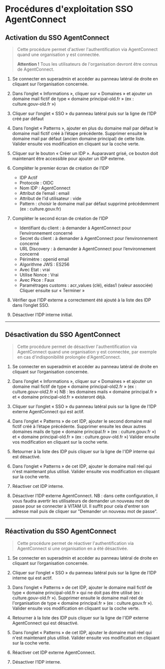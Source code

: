 # Procédures d'exploitation SSO AgentConnect

## Activation du SSO AgentConnect

> Cette procédure permet d'activer l'authentification via AgentConnect quand une organisation y est connectée.
>
> **Attention !** Tous les utilisateurs de l'organisation devront être connus de AgentConnect.

1. Se connecter en superadmin et accéder au panneau latéral de droite en cliquant sur l’organisation concernée.

2. Dans l’onglet « Informations », cliquer sur « Domaines » et ajouter un domaine mail fictif de type « domaine principal-old.fr » (ex : culture.gouv-old.fr »)

3. Cliquer sur l’onglet « SSO » du panneau latéral puis sur la ligne de l’IDP créé par défaut

4. Dans l’onglet « Patterns », ajouter en plus du domaine mail par défaut le domaine mail fictif créé à l’étape précédente.
Supprimer ensuite le domaine mail par défaut (ancien domaine principal) de cette liste. Valider ensuite vos modification en cliquant sur la coche verte.

5. Cliquer sur le bouton « Créer un IDP ».
Auparavant grisé, ce bouton doit maintenant être accessible pour ajouter un IDP externe.

6. Compléter le premier écran de création de l’IDP

    * IDP Actif
    * Protocole : OIDC
    * Nom IDP : AgentConnect
    * Attribut de l’email : email
    * Attribut de l’id utilisateur : vide
    * Pattern : choisir le domaine mail par défaut supprimé précédemment (ex : culture.gouv.fr)

7. Compléter le second écran de création de l’IDP

    * Identifiant du client : à demander à AgentConnect pour l’environnement concerné
    * Secret du client : à demander à AgentConnect pour l’environnement concerné
    * URL Discovery : à demander à AgentConnect pour l’environnement concerné
    * Périmètre : openid email
    * Algorithme JWS : ES256
    * Avec Etat : vrai
    * Utilise Nonce : Vrai
    * Avec Pkce : Faux
    * Paramétrages customs :  acr_values (clé), eidas1 (valeur associée)
    Cliquer ensuite sur « Terminer »

8. Vérifier que l’IDP externe a correctement été ajouté à la liste des IDP dans l’onglet SSO.
9. Désactiver l’IDP interne initial.

---

## Désactivation du SSO AgentConnect

> Cette procédure permet de désactiver l'authentification via AgentConnect quand une organisation y est connectée, par exemple en cas d'indisponibilité prolongée d'AgentConnect.

1. Se connecter en superadmin et accéder au panneau latéral de droite en cliquant sur l’organisation concernée.

2. Dans l’onglet « Informations », cliquer sur « Domaines » et ajouter un domaine mail fictif de type « domaine principal-old2.fr » (ex : culture.gouv-old2.fr »)
NB : les domaines mails « domaine principal.fr » et « domaine principal-old.fr » existeront déjà.

3. Cliquer sur l’onglet « SSO » du panneau latéral puis sur la ligne de l’IDP externe AgentConnect qui est actif.

4. Dans l’onglet « Patterns » de cet IDP, ajouter le second domaine mail fictif créé à l’étape précédente.
Supprimer ensuite les deux autres domaines mails de type « domaine principal.fr » (ex : culture.gouv.fr ») et « domaine principal-old.fr » (ex : culture.gouv-old.fr »)
Valider ensuite vos modification en cliquant sur la coche verte.

5. Retourner à la liste des IDP puis cliquer sur la ligne de l'IDP interne qui est désactivé.

6. Dans l’onglet « Patterns » de cet IDP, ajouter le domaine mail réel qui n'est maintenant plus utilisé.
Valider ensuite vos modification en cliquant sur la coche verte.

7. Réactiver cet IDP interne.

8. Désactiver l’IDP externe AgentConnect.
NB : dans cette configuration, il vous faudra avertir les utilisateurs de demander un nouveau mot de passe pour se connecter à VITAM UI.
Il suffit pour cela d'entrer son adresse mail puis de cliquer sur "Demander un nouveau mot de passe".

---

## Réactivation du SSO AgentConnect

> Cette procédure permet de réactiver l'authentification via AgentConnect si une organisation en a été désactivée.

1. Se connecter en superadmin et accéder au panneau latéral de droite en cliquant sur l’organisation concernée.

2. Cliquer sur l’onglet « SSO » du panneau latéral puis sur la ligne de l’IDP interne qui est actif.

3. Dans l’onglet « Patterns » de cet IDP, ajouter le domaine mail fictif de type « domaine principal-old.fr » qui ne doit pas être utilisé (ex : culture.gouv-old.fr »).
Supprimer ensuite le domaine mail réel de l'organisation de type « domaine principal.fr » (ex : culture.gouv.fr »).
Valider ensuite vos modification en cliquant sur la coche verte.

4. Retourner à la liste des IDP puis cliquer sur la ligne de l'IDP externe AgentConnect qui est désactivé.

5. Dans l’onglet « Patterns » de cet IDP, ajouter le domaine mail réel qui n'est maintenant plus utilisé.
Valider ensuite vos modification en cliquant sur la coche verte.

6. Réactiver cet IDP externe AgentConnect.

7. Désactiver l’IDP interne.
